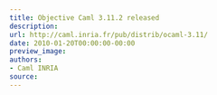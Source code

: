 ```yaml
---
title: Objective Caml 3.11.2 released
description:
url: http://caml.inria.fr/pub/distrib/ocaml-3.11/
date: 2010-01-20T00:00:00-00:00
preview_image:
authors:
- Caml INRIA
source:
---
```



